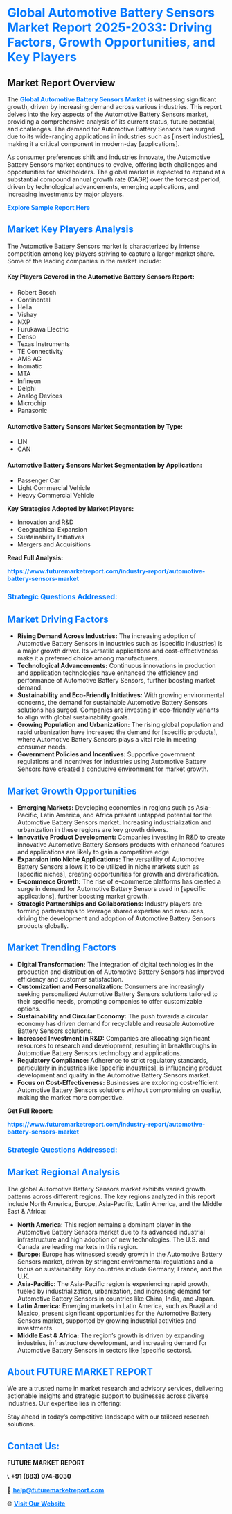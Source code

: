 <h1 style="color: #007BFF;">Global Automotive Battery Sensors Market Report 2025-2033: Driving Factors, Growth Opportunities, and Key Players</h1>

<section id="overview">
<h2>Market Report Overview</h2>
<p>The <a href="https://www.futuremarketreport.com/industry-report/automotive-battery-sensors-market" style="color: #007BFF; text-decoration: none;"><strong>Global Automotive Battery Sensors Market</strong></a> is witnessing significant growth, driven by increasing demand across various industries. This report delves into the key aspects of the Automotive Battery Sensors market, providing a comprehensive analysis of its current status, future potential, and challenges. The demand for Automotive Battery Sensors has surged due to its wide-ranging applications in industries such as [insert industries], making it a critical component in modern-day [applications].</p>
<p>As consumer preferences shift and industries innovate, the Automotive Battery Sensors market continues to evolve, offering both challenges and opportunities for stakeholders. The global market is expected to expand at a substantial compound annual growth rate (CAGR) over the forecast period, driven by technological advancements, emerging applications, and increasing investments by major players.</p>
</section>

<section id="overview">
<p><a href="https://www.futuremarketreport.com/request-sample/reportId=45325" style="color: #007BFF; text-decoration: none;"><strong>Explore Sample Report Here</strong></a></p>
</section>

<section id="key-players">
<h2 style="color: #007BFF;">Market Key Players Analysis</h2>
<p>The Automotive Battery Sensors market is characterized by intense competition among key players striving to capture a larger market share. Some of the leading companies in the market include:</p>
<h4>Key Players Covered in the Automotive Battery Sensors Report:</h4>
<ul><li>Robert Bosch</li><li>Continental</li><li>Hella</li><li>Vishay</li><li>NXP</li><li>Furukawa Electric</li><li>Denso</li><li>Texas Instruments</li><li>TE Connectivity</li><li>AMS AG</li><li>Inomatic</li><li>MTA</li><li>Infineon</li><li>Delphi</li><li>Analog Devices</li><li>Microchip</li><li>Panasonic</li></ul>
<h4>Automotive Battery Sensors Market Segmentation by Type:</h4>
<ul><li>LIN</li><li>CAN</li></ul>

<h4>Automotive Battery Sensors Market Segmentation by Application:</h4>
<ul><li>Passenger Car</li><li>Light Commercial Vehicle</li><li>Heavy Commercial Vehicle</li></ul>
<p><strong>Key Strategies Adopted by Market Players:</strong></p>
<ul>
<li>Innovation and R&D</li>
<li>Geographical Expansion</li>
<li>Sustainability Initiatives</li>
<li>Mergers and Acquisitions</li>
</ul>
</section>

<section>
<p><strong>Read Full Analysis: </strong></p><a href="https://www.futuremarketreport.com/industry-report/automotive-battery-sensors-market" style="color: #007BFF; text-decoration: none;"><strong>https://www.futuremarketreport.com/industry-report/automotive-battery-sensors-market</strong></a>
<h3 style="color: #007BFF;">Strategic Questions Addressed:</h3>
</section>

<section id="driving-factors">
<h2 style="color: #007BFF;">Market Driving Factors</h2>
<ul>
<li><strong>Rising Demand Across Industries:</strong> The increasing adoption of Automotive Battery Sensors in industries such as [specific industries] is a major growth driver. Its versatile applications and cost-effectiveness make it a preferred choice among manufacturers.</li>
<li><strong>Technological Advancements:</strong> Continuous innovations in production and application technologies have enhanced the efficiency and performance of Automotive Battery Sensors, further boosting market demand.</li>
<li><strong>Sustainability and Eco-Friendly Initiatives:</strong> With growing environmental concerns, the demand for sustainable Automotive Battery Sensors solutions has surged. Companies are investing in eco-friendly variants to align with global sustainability goals.</li>
<li><strong>Growing Population and Urbanization:</strong> The rising global population and rapid urbanization have increased the demand for [specific products], where Automotive Battery Sensors plays a vital role in meeting consumer needs.</li>
<li><strong>Government Policies and Incentives:</strong> Supportive government regulations and incentives for industries using Automotive Battery Sensors have created a conducive environment for market growth.</li>
</ul>
</section>

<section id="growth-opportunities">
<h2 style="color: #007BFF;">Market Growth Opportunities</h2>
<ul>
<li><strong>Emerging Markets:</strong> Developing economies in regions such as Asia-Pacific, Latin America, and Africa present untapped potential for the Automotive Battery Sensors market. Increasing industrialization and urbanization in these regions are key growth drivers.</li>
<li><strong>Innovative Product Development:</strong> Companies investing in R&D to create innovative Automotive Battery Sensors products with enhanced features and applications are likely to gain a competitive edge.</li>
<li><strong>Expansion into Niche Applications:</strong> The versatility of Automotive Battery Sensors allows it to be utilized in niche markets such as [specific niches], creating opportunities for growth and diversification.</li>
<li><strong>E-commerce Growth:</strong> The rise of e-commerce platforms has created a surge in demand for Automotive Battery Sensors used in [specific applications], further boosting market growth.</li>
<li><strong>Strategic Partnerships and Collaborations:</strong> Industry players are forming partnerships to leverage shared expertise and resources, driving the development and adoption of Automotive Battery Sensors products globally.</li>
</ul>
</section>

<section id="trending-factors">
<h2 style="color: #007BFF;">Market Trending Factors</h2>
<ul>
<li><strong>Digital Transformation:</strong> The integration of digital technologies in the production and distribution of Automotive Battery Sensors has improved efficiency and customer satisfaction.</li>
<li><strong>Customization and Personalization:</strong> Consumers are increasingly seeking personalized Automotive Battery Sensors solutions tailored to their specific needs, prompting companies to offer customizable options.</li>
<li><strong>Sustainability and Circular Economy:</strong> The push towards a circular economy has driven demand for recyclable and reusable Automotive Battery Sensors solutions.</li>
<li><strong>Increased Investment in R&D:</strong> Companies are allocating significant resources to research and development, resulting in breakthroughs in Automotive Battery Sensors technology and applications.</li>
<li><strong>Regulatory Compliance:</strong> Adherence to strict regulatory standards, particularly in industries like [specific industries], is influencing product development and quality in the Automotive Battery Sensors market.</li>
<li><strong>Focus on Cost-Effectiveness:</strong> Businesses are exploring cost-efficient Automotive Battery Sensors solutions without compromising on quality, making the market more competitive.</li>
</ul>
</section>

<section>
<p><strong>Get Full Report: </strong></p><a href="https://www.futuremarketreport.com/industry-report/automotive-battery-sensors-market" style="color: #007BFF; text-decoration: none;"><strong>https://www.futuremarketreport.com/industry-report/automotive-battery-sensors-market</strong></a>
<h3 style="color: #007BFF;">Strategic Questions Addressed:</h3>
</section>


<section id="regional-analysis">
<h2 style="color: #007BFF;">Market Regional Analysis</h2>
<p>The global Automotive Battery Sensors market exhibits varied growth patterns across different regions. The key regions analyzed in this report include North America, Europe, Asia-Pacific, Latin America, and the Middle East & Africa:</p>
<ul>
<li><strong>North America:</strong> This region remains a dominant player in the Automotive Battery Sensors market due to its advanced industrial infrastructure and high adoption of new technologies. The U.S. and Canada are leading markets in this region.</li>
<li><strong>Europe:</strong> Europe has witnessed steady growth in the Automotive Battery Sensors market, driven by stringent environmental regulations and a focus on sustainability. Key countries include Germany, France, and the U.K.</li>
<li><strong>Asia-Pacific:</strong> The Asia-Pacific region is experiencing rapid growth, fueled by industrialization, urbanization, and increasing demand for Automotive Battery Sensors in countries like China, India, and Japan.</li>
<li><strong>Latin America:</strong> Emerging markets in Latin America, such as Brazil and Mexico, present significant opportunities for the Automotive Battery Sensors market, supported by growing industrial activities and investments.</li>
<li><strong>Middle East & Africa:</strong> The region’s growth is driven by expanding industries, infrastructure development, and increasing demand for Automotive Battery Sensors in sectors like [specific sectors].</li>
</ul>
</section>

<footer>
<h2 style="color: #007BFF;">About FUTURE MARKET REPORT</h2>
<p>We are a trusted name in market research and advisory services, delivering actionable insights and strategic support to businesses across diverse industries. Our expertise lies in offering:</p>

<p>Stay ahead in today’s competitive landscape with our tailored research solutions.</p>

<h2 style="color: #007BFF;">Contact Us:</h2>
<p><strong>FUTURE MARKET REPORT</strong></p>
<p>📞 <strong>+91 (883) 074-8030</strong></p>
<p>📧 <strong><a href="mailto:help@futuremarketreport.com" style="color: #007BFF;">help@futuremarketreport.com</a></strong></p>
<p>🌐 <strong><a href="https://www.futuremarketreport.com/" style="color: #007BFF;">Visit Our Website</a></strong></p>
</footer>